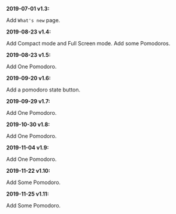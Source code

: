 ﻿**2019-07-01 v1.3:**

Add `What's new` page.

**2019-08-23 v1.4:**

Add Compact mode and Full Screen mode.
Add some Pomodoros.

**2019-08-23 v1.5:**

Add One Pomodoro.

**2019-09-20 v1.6:**

Add a pomodoro state button.

**2019-09-29 v1.7:**

Add One Pomodoro.

**2019-10-30 v1.8:**

Add One Pomodoro.

**2019-11-04 v1.9:**

Add One Pomodoro.

**2019-11-22 v1.10:**

Add Some Pomodoro.

**2019-11-25 v1.11:**

Add Some Pomodoro.